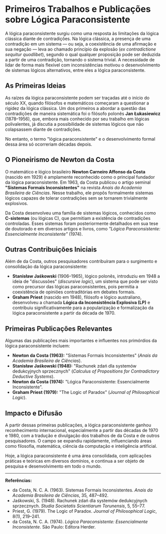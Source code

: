 
# Primeiros Trabalhos e Publicações sobre Lógica Paraconsistente

A lógica paraconsistente surgiu como uma resposta às limitações da lógica clássica diante de contradições. Na lógica clássica, a presença de uma contradição em um sistema — ou seja, a coexistência de uma afirmação e sua negação — leva ao chamado princípio da explosão (*ex contradictione sequitur quodlibet*), segundo o qual qualquer proposição pode ser deduzida a partir de uma contradição, tornando o sistema trivial. A necessidade de lidar de forma mais flexível com inconsistências motivou o desenvolvimento de sistemas lógicos alternativos, entre eles a lógica paraconsistente.

## As Primeiras Ideias

As raízes da lógica paraconsistente podem ser traçadas até o início do século XX, quando filósofos e matemáticos começaram a questionar a rigidez da lógica clássica. Um dos primeiros a abordar a questão das contradições de maneira sistemática foi o filósofo polonês **Jan Łukasiewicz** (1878–1956), que, embora mais conhecido por seu trabalho em lógicas polivalentes, já discutia a possibilidade de sistemas lógicos que não colapsassem diante de contradições.

No entanto, o termo "lógica paraconsistente" e o desenvolvimento formal dessa área só ocorreriam décadas depois.

## O Pioneirismo de Newton da Costa

O matemático e lógico brasileiro **Newton Carneiro Affonso da Costa** (nascido em 1929) é amplamente reconhecido como o principal fundador da lógica paraconsistente. Em 1963, da Costa publicou o artigo seminal **"Sistemas Formais Inconsistentes"** na revista *Anais da Academia Brasileira de Ciências*. Nesse trabalho, ele propôs formalmente sistemas lógicos capazes de tolerar contradições sem se tornarem trivialmente explosivos.

Da Costa desenvolveu uma família de sistemas lógicos, conhecidos como **C-sistemas** (ou lógicas C), que permitiam a existência de contradições controladas. Esses sistemas foram posteriormente detalhados em sua tese de doutorado e em diversos artigos e livros, como *"Lógica Paraconsistente: Essencialmente Inconsistente"* (1974).

## Outras Contribuições Iniciais

Além de da Costa, outros pesquisadores contribuíram para o surgimento e consolidação da lógica paraconsistente:

- **Stanisław Jaśkowski** (1906–1965), lógico polonês, introduziu em 1948 a ideia de "discussões" (*discursive logic*), um sistema que pode ser visto como precursor das lógicas paraconsistentes, pois permitia a coexistência de opiniões contraditórias em debates formais.
- **Graham Priest** (nascido em 1948), filósofo e lógico australiano, desenvolveu a chamada **Lógica da Inconsistência Explosiva (LP)** e contribuiu significativamente para a popularização e formalização da lógica paraconsistente a partir da década de 1970.

## Primeiras Publicações Relevantes

Algumas das publicações mais importantes e influentes nos primórdios da lógica paraconsistente incluem:

- **Newton da Costa (1963):** "Sistemas Formais Inconsistentes" (*Anais da Academia Brasileira de Ciências*).
- **Stanisław Jaśkowski (1948):** "Rachunek zdań dla systemów dedukcyjnych sprzecznych" (*Calculus of Propositions for Contradictory Deductive Systems*).
- **Newton da Costa (1974):** "Lógica Paraconsistente: Essencialmente Inconsistente".
- **Graham Priest (1979):** "The Logic of Paradox" (*Journal of Philosophical Logic*).

## Impacto e Difusão

A partir dessas primeiras publicações, a lógica paraconsistente ganhou reconhecimento internacional, especialmente a partir das décadas de 1970 e 1980, com a tradução e divulgação dos trabalhos de da Costa e de outros pesquisadores. O campo se expandiu rapidamente, influenciando áreas como filosofia, matemática, ciência da computação e inteligência artificial.

Hoje, a lógica paraconsistente é uma área consolidada, com aplicações práticas e teóricas em diversos domínios, e continua a ser objeto de pesquisa e desenvolvimento em todo o mundo.

---

**Referências:**

- da Costa, N. C. A. (1963). Sistemas Formais Inconsistentes. *Anais da Academia Brasileira de Ciências*, 35, 487–492.
- Jaśkowski, S. (1948). Rachunek zdań dla systemów dedukcyjnych sprzecznych. *Studia Societatis Scientiarum Torunensis*, 5, 55–77.
- Priest, G. (1979). The Logic of Paradox. *Journal of Philosophical Logic*, 8(1), 219–241.
- da Costa, N. C. A. (1974). *Lógica Paraconsistente: Essencialmente Inconsistente*. São Paulo: Editora Herder.
```
